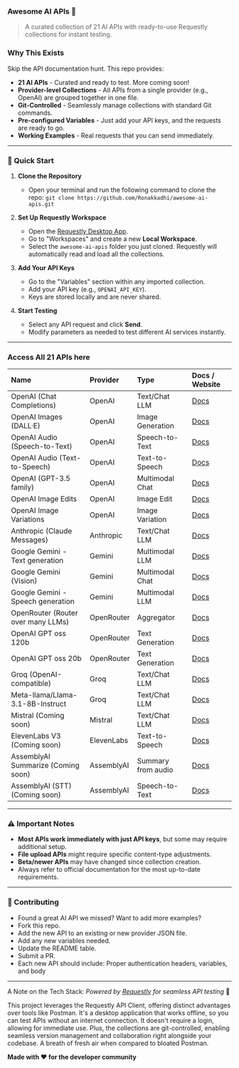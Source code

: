 ### Awesome AI APIs 🤖

> A curated collection of 21 AI APIs with ready-to-use Requestly collections for instant testing.

### Why This Exists

Skip the API documentation hunt. This repo provides:

  - **21 AI APIs** - Curated and ready to test. More coming soon!
  - **Provider-level Collections** - All APIs from a single provider (e.g., OpenAI) are grouped together in one file.
  - **Git-Controlled** - Seamlessly manage collections with standard Git commands.
  - **Pre-configured Variables** - Just add your API keys, and the requests are ready to go.
  - **Working Examples** - Real requests that you can send immediately.

***

### 🚀 Quick Start

1.  **Clone the Repository**
    - Open your terminal and run the following command to clone the repo:
    `git clone https://github.com/Ronakkadhi/awesome-ai-apis.git`

2.  **Set Up Requestly Workspace**
    - Open the [Requestly Desktop App](https://requestly.io/desktop/).
    - Go to "Workspaces" and create a new **Local Workspace**.
    - Select the `awesome-ai-apis` folder you just cloned. Requestly will automatically read and load all the collections.

3.  **Add Your API Keys**
    - Go to the "Variables" section within any imported collection.
    - Add your API key (e.g., `OPENAI_API_KEY`).
    - Keys are stored locally and are never shared.

4.  **Start Testing**
    - Select any API request and click **Send**.
    - Modify parameters as needed to test different AI services instantly.

***

### Access All 21 APIs here

| **Name** | **Provider** | **Type** | **Docs / Website** |
| :--- | :--- | :--- | :--- | 
| OpenAI (Chat Completions) | OpenAI | Text/Chat LLM | [Docs](https://platform.openai.com/docs/api-reference/chat) |
| OpenAI Images (DALL·E) | OpenAI | Image Generation | [Docs](https://platform.openai.com/docs/api-reference/images) |
| OpenAI Audio (Speech-to-Text) | OpenAI | Speech-to-Text | [Docs](https://platform.openai.com/docs/api-reference/audio) |
| OpenAI Audio (Text-to-Speech) | OpenAI | Text-to-Speech | [Docs](https://platform.openai.com/docs/api-reference/audio) |
| OpenAI (GPT-3.5 family) | OpenAI | Multimodal Chat | [Docs](https://platform.openai.com/docs/models/gpt-4o) |
| OpenAI Image Edits | OpenAI | Image Edit | [Docs](https://platform.openai.com/docs/api-reference/images/createEdit) |
| OpenAI Image Variations | OpenAI | Image Variation | [Docs](https://platform.openai.com/docs/api-reference/images/createVariation) |
| Anthropic (Claude Messages) | Anthropic | Text/Chat LLM | [Docs](https://docs.anthropic.com/en/api/messages) |
| Google Gemini - Text generation | Gemini | Multimodal LLM | [Docs](https://ai.google.dev/api/rest) |
| Google Gemini (Vision) | Gemini | Multimodal Chat | [Docs](https://ai.google.dev/gemini-api/docs/vision) |
| Google Gemini - Speech generation | Gemini | Multimodal LLM | [Docs](https://ai.google.dev/api/rest) |
| OpenRouter (Router over many LLMs) | OpenRouter | Aggregator | [Docs](https://openrouter.ai/docs) |
| OpenAI GPT oss 120b | OpenRouter | Text Generation | [Docs](https://openrouter.ai/docs) |
| OpenAI GPT oss 20b | OpenRouter | Text Generation | [Docs](https://openrouter.ai/docs) |
| Groq (OpenAI-compatible) | Groq | Text/Chat LLM | [Docs](https://console.groq.com/docs/quickstart) |
| Meta-llama/Llama-3.1-8B-Instruct | Groq | Text/Chat LLM | [Docs](https://groq.com/docs/api-reference/models) |
| Mistral (Coming soon) | Mistral | Text/Chat LLM | [Docs](https://docs.mistral.ai/api/) |
| ElevenLabs V3 (Coming soon) | ElevenLabs | Text-to-Speech | [Docs](https://elevenlabs.io/docs/api-reference) |
| AssemblyAI Summarize (Coming soon) | AssemblyAI | Summary from audio | [Docs](https://www.assemblyai.com/docs/api-reference) |
| AssemblyAI (STT)(Coming soon) | AssemblyAI | Speech-to-Text | [Docs](https://www.assemblyai.com/docs/api-reference) |

***

### ⚠️ Important Notes

- **Most APIs work immediately with just API keys**, but some may require additional setup.
- **File upload APIs** might require specific content-type adjustments.
- **Beta/newer APIs** may have changed since collection creation.
- Always refer to official documentation for the most up-to-date requirements.

***

### 🤝 Contributing
- Found a great AI API we missed? Want to add more examples?
- Fork this repo.
- Add the new API to an existing or new provider JSON file.
- Add any new variables needed.
- Update the README table.
- Submit a PR.
- Each new API should include: Proper authentication headers, variables, and body

***

A Note on the Tech Stack: *Powered by [Requestly](https://requestly.io) for seamless API testing* 🚀

This project leverages the Requestly API Client, offering distinct advantages over tools like Postman. It's a desktop application that works offline, so you can test APIs without an internet connection. It doesn't require a login, allowing for immediate use. Plus, the collections are git-controlled, enabling seamless version management and collaboration right alongside your codebase. A breath of fresh air when compared to bloated Postman.

**Made with ❤️ for the developer community**
